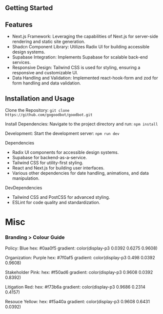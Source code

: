 ## Getting Started

## Features

- Next.js Framework: Leveraging the capabilities of Next.js for server-side rendering and static site generation.
- Shadcn Component Library: Utilizes Radix UI for building accessible design systems.
- Supabase Integration: Implements Supabase for scalable back-end services.
- Responsive Design: Tailwind CSS is used for styling, ensuring a responsive and customizable UI.
- Data Handling and Validation: Implemented react-hook-form and zod for form handling and data validation.

## Installation and Usage

Clone the Repository:
`git clone https://github.com/gogoodbot/goodbot.git`

Install Dependencies:
Navigate to the project directory and run:
`npm install`

Development:
Start the development server:
`npm run dev`

Dependencies

- Radix UI components for accessible design systems.
- Supabase for backend-as-a-service.
- Tailwind CSS for utility-first styling.
- React and Next.js for building user interfaces.
- Various other dependencies for date handling, animations, and data manipulation.

DevDependencies

- Tailwind CSS and PostCSS for advanced styling.
- ESLint for code quality and standardization.

# Misc

### Branding > Colour Guide

Policy: Blue
hex: #0aa0f5
gradient: color(display-p3 0.0392 0.6275 0.9608)

Organization: Purple
hex: #7f0af5
gradient: color(display-p3 0.498 0.0392 0.9608)

Stakeholder Pink:
hex: #f50ad6
gradient: color(display-p3 0.9608 0.0392 0.8392)

Litigation Red:
hex: #f73b6a
gradient: color(display-p3 0.9686 0.2314 0.4157)

Resouce Yellow:
hex: #f5a40a
gradient: color(display-p3 0.9608 0.6431 0.0392)
